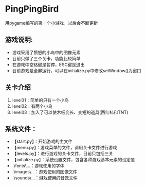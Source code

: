 # PingPingBird
用pygame编写的第一个小游戏，以后会不断更新

## 游戏说明:
* 游戏采用了愤怒的小鸟中的图像元素
* 目前只做了三个关卡，功能比较简单
* 在游戏中空格键是暂停，ESC键是退出
* 目前游戏是全屏运行，可以在initialize.py中修改setWindow()为窗口

## 关卡介绍
1. level01：简单的只有一个小鸟
2. level02：有两个小鸟
3. level03：加入了可以使木板变长、变短的道具(西红柿和TNT)

## 系统文件：
- 【start.py】：开始游戏的主文件
- 【menu.py】：游戏菜单的文件，调用关卡文件进行游戏
- 【levels.py】：进行游戏的关卡文件，目前只包括三关
- 【initialize.py】：系统设置文件，包含各种游戏基本元素的设定值
- .\fonts\\...：游戏使用的字体
- .\images\\...：游戏使用的图像文件
- .\sounds\\...：游戏使用的音效文件
